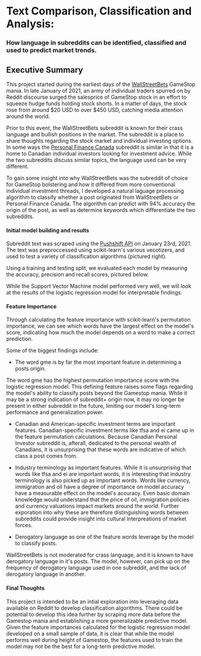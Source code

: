 # Text Comparison, Classification and Analysis:
### How language in subreddits can be identified, classified and used to predict market trends.

## Executive Summary

This project started during the earliest days of the [WallStreetBets](https://www.reddit.com/r/wallstreetbets/) GameStop mania. In late January of 2021,  an army of individual traders spurred on by Reddit discourse surged the salesprice of GameStop stock in an effort to squeeze hudge funds holding stock shorts. In a matter of days, the stock rose from around $20 USD to over $450 USD, catching media attention around the world. 

Prior to this event, the WallStreetBets subreddit is known for their crass language and bullish positions in the market. The subreddit is a place to share thoughts regarding the stock market and individual investing options. In some ways the [Personal Finance Canada](https://www.reddit.com/r/PersonalFinanceCanada/) subreddit is similar in that it is a home to Canadian individual investors looking for investment advice. While the two subreddits discuss similar topics, the language used can be very different. 

To gain some insight into why WallStreetBets was the subreddit of choice for GameStop bolstering and how it differed from more conventional individual investment threads, I developed a natural laguage processing algorithm to classify whether a post originated from WallStreetBets or Personal Finance Canada. The algorithm can predict with 94% accuracy the origin of the post, as well as determine keywords which differentiate the two subreddits. 

#### Initial model building and results

Subreddit text was scraped using the [Pushshift API](https://pushshift.io/api-parameters/) on January 23rd, 2021. The text was preproccessed using scikit-learn's various vecotizers, and used to test a variety of classification algorithms (pictured right). 

Using a training and testing split, we evaluated each model by measuring the accuracy, precision and recall scores, pictured below. 

While the Support Vector Machine model performed very well, we will look at the results of the logistic regression model for interpretable findings. 

#### Feature Importance

Through calculating the feature importance with scikit-learn's permutation importance, we can see which words have the largest effect on the model's score, indicating how much the model depends on a word to make a correct prediction. 

Some of the biggest findings include:
 - The word gme is by far the most important feature in determining a posts origin.
 
The word gme has the highest permutation importance score with the logistic regression model. This defining feature raises some flags regarding the model's ability to classify posts beyond the Gamestop mania. While it may be a strong indication of subreddit+ origin now, it may no longer be present in either subreddit in the future, limiting our model's long-term performance and generalization power.  
 
 - Canadian and American-specific investment terms are important features. 
Canadian-specific investment terms like tfsa and ei came up in the feature permutation calculations. Because Canadian Personal Investor subreddit is, afterall, dedicated to the personal wealth of Canadians, it is unsurprising that these words are indicative of which class a post comes from.

 - Industry terminology as important features.
While it is unsurprising that words like tfsa and ei are important words, it is interesting that industry terminology is also picked up as important words. Words like currency, immigration and oil have a degree of importance on model accuracy have a measurable effect on the model's accuracy. Even basic domain knowledge would understand that the price of oil, immigration policies and currency valuations impact markets around the world. Further exporation into why these are therefore distinguishing words between subreddits could provide insight into cultural interpreations of market forces.  

 - Derogatory language as one of the feature words leverage by the model to classify posts.
 
 WallStreetBets is not moderated for crass language, and it is known to have derogatory language in it's posts. The model, however, can pick up on the frequency of derogatory language used in one subreddit, and the lack of derogatory language in another. 


#### Final Thoughts

This project is intended to be an intial exploration into leveraging data available on Reddit to develop classification algorithms. There could be potential to develop this idea further by scraping more data before the Gamestop mania and establishing a more generalizable predictive model. Given the feature importances calculated for the logistic regression model developed on a small sample of data, it is clear that while the model performs well during height of Gamestop, the features used to train the model may not be the best for a long-term predictive model.  

